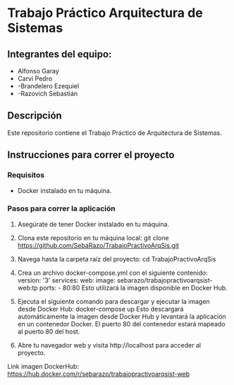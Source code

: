 # Trabajo Práctico Arquitectura de Sistemas

## Integrantes del equipo:
- Alfonso Garay 
- Carvi Pedro 
- -Brandelero Ezequiel 
- -Razovich Sebastián


## Descripción
Este repositorio contiene el Trabajo Práctico de Arquitectura de Sistemas.

## Instrucciones para correr el proyecto

### Requisitos
- Docker instalado en tu máquina.

### Pasos para correr la aplicación
1. Asegúrate de tener Docker instalado en tu máquina. 
2. Clona este repositorio en tu máquina local: git clone https://github.com/SebaRazo/TrabajoPractivoArqSis.git
3. Navega hasta la carpeta raíz del proyecto: cd TrabajoPractivoArqSis
4. Crea un archivo docker-compose.yml con el siguiente contenido:
    version: '3'
    services:
      web:
        image: sebarazo/trabajopractivoarqsist-web:tp
        ports:
          - 80:80
  Esto utilizará la imagen disponible en Docker Hub.
  
5. Ejecuta el siguiente comando para descargar y ejecutar la imagen desde Docker Hub: docker-compose up
     Esto descargará automáticamente la imagen desde Docker Hub y levantará la aplicación en un contenedor Docker. 
     El puerto 80 del contenedor estará mapeado al puerto 80 del host.
6. Abre tu navegador web y visita http://localhost para acceder al proyecto.
  
Link imagen DockerHub: https://hub.docker.com/r/sebarazo/trabajopractivoarqsist-web
